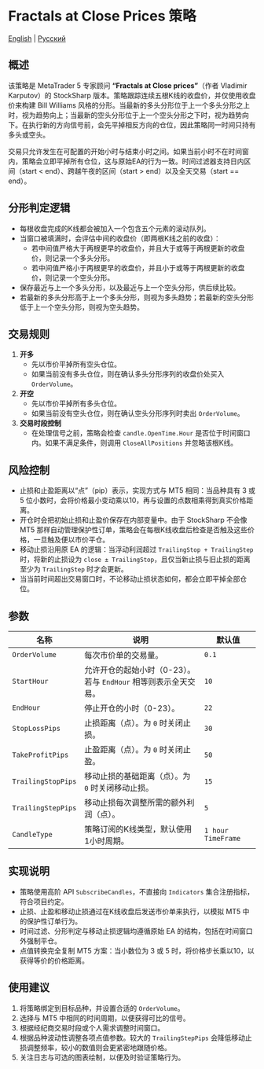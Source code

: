 # Fractals at Close Prices 策略
[English](README.md) | [Русский](README_ru.md)

## 概述
该策略是 MetaTrader 5 专家顾问 **“Fractals at Close prices”**（作者 Vladimir Karputov）的 StockSharp 版本。策略跟踪连续五根K线的收盘价，并仅使用收盘价来构建 Bill Williams 风格的分形。当最新的多头分形位于上一个多头分形之上时，视为趋势向上；当最新的空头分形位于上一个空头分形之下时，视为趋势向下。在执行新的方向信号前，会先平掉相反方向的仓位，因此策略同一时间只持有多头或空头。

交易只允许发生在可配置的开始小时与结束小时之间。如果当前小时不在时间窗内，策略会立即平掉所有仓位，这与原始EA的行为一致。时间过滤器支持日内区间（start < end）、跨越午夜的区间（start > end）以及全天交易（start == end）。

## 分形判定逻辑
* 每根收盘完成的K线都会被加入一个包含五个元素的滚动队列。
* 当窗口被填满时，会评估中间的收盘价（即两根K线之前的收盘）：
  * 若中间值严格大于两根更早的收盘价，并且大于或等于两根更新的收盘价，则记录一个多头分形。
  * 若中间值严格小于两根更早的收盘价，并且小于或等于两根更新的收盘价，则记录一个空头分形。
* 保存最近与上一个多头分形，以及最近与上一个空头分形，供后续比较。
* 若最新的多头分形高于上一个多头分形，则视为多头趋势；若最新的空头分形低于上一个空头分形，则视为空头趋势。

## 交易规则
1. **开多**
   * 先以市价平掉所有空头仓位。
   * 如果当前没有多头仓位，则在确认多头分形序列的收盘价处买入 `OrderVolume`。
2. **开空**
   * 先以市价平掉所有多头仓位。
   * 如果当前没有空头仓位，则在确认空头分形序列时卖出 `OrderVolume`。
3. **交易时段控制**
   * 在处理信号之前，策略会检查 `candle.OpenTime.Hour` 是否位于时间窗口内。如果不满足条件，则调用 `CloseAllPositions` 并忽略该根K线。

## 风险控制
* 止损和止盈距离以“点”（pip）表示，实现方式与 MT5 相同：当品种具有 3 或 5 位小数时，会将价格最小变动乘以10，再与设置的点数相乘得到真实价格距离。
* 开仓时会把初始止损和止盈价保存在内部变量中。由于 StockSharp 不会像 MT5 那样自动管理保护性订单，策略会在每根K线收盘后检查是否触及这些价格，一旦触及便以市价平仓。
* 移动止损沿用原 EA 的逻辑：当浮动利润超过 `TrailingStop + TrailingStep` 时，将新的止损设为 `close ± TrailingStop`，且仅当新止损与旧止损的距离至少为 `TrailingStep` 时才会更新。
* 当当前时间超出交易窗口时，不论移动止损状态如何，都会立即平掉全部仓位。

## 参数
| 名称 | 说明 | 默认值 |
| --- | --- | --- |
| `OrderVolume` | 每次市价单的交易量。 | `0.1` |
| `StartHour` | 允许开仓的起始小时（0-23）。若与 `EndHour` 相等则表示全天交易。 | `10` |
| `EndHour` | 停止开仓的小时（0-23）。 | `22` |
| `StopLossPips` | 止损距离（点）。为 `0` 时关闭止损。 | `30` |
| `TakeProfitPips` | 止盈距离（点）。为 `0` 时关闭止盈。 | `50` |
| `TrailingStopPips` | 移动止损的基础距离（点）。为 `0` 时关闭移动止损。 | `15` |
| `TrailingStepPips` | 移动止损每次调整所需的额外利润（点）。 | `5` |
| `CandleType` | 策略订阅的K线类型，默认使用1小时周期。 | `1 hour TimeFrame` |

## 实现说明
* 策略使用高阶 API `SubscribeCandles`，不直接向 `Indicators` 集合注册指标，符合项目约定。
* 止损、止盈和移动止损通过在K线收盘后发送市价单来执行，以模拟 MT5 中的保护性订单行为。
* 时间过滤、分形判定与移动止损逻辑均遵循原始 EA 的结构，包括在时间窗口外强制平仓。
* 点值转换完全复制 MT5 方案：当小数位为 3 或 5 时，将价格步长乘以10，以获得等价的价格距离。

## 使用建议
1. 将策略绑定到目标品种，并设置合适的 `OrderVolume`。
2. 选择与 MT5 中相同的时间周期，以便获得可比的信号。
3. 根据经纪商交易时段或个人需求调整时间窗口。
4. 根据品种波动性调整各项点值参数。较大的 `TrailingStepPips` 会降低移动止损调整频率，较小的数值则会更紧密地跟随价格。
5. 关注日志与可选的图表绘制，以便及时验证策略行为。
